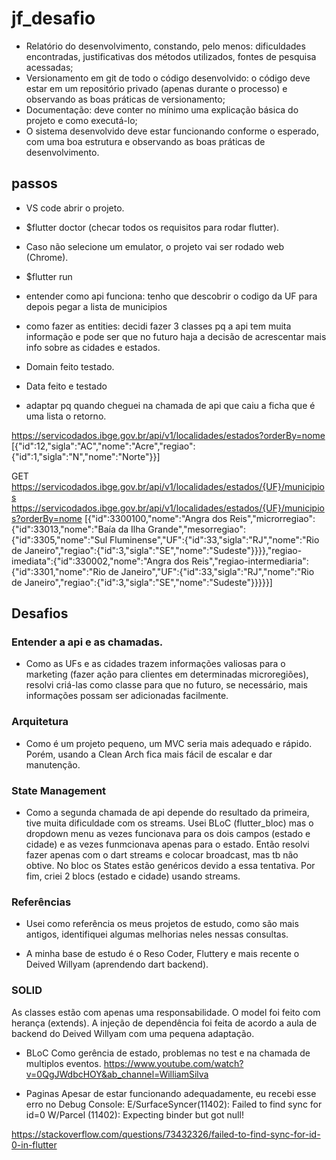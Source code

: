 # jf_desafio

- Relatório do desenvolvimento, constando, pelo menos: dificuldades encontradas, justificativas dos métodos utilizados, fontes de pesquisa acessadas;
- Versionamento em git de todo o código desenvolvido: o código deve estar em um repositório privado (apenas durante o processo) e observando as boas práticas de versionamento;
- Documentação: deve conter no mínimo uma explicação básica do projeto e como executá-lo;
- O sistema desenvolvido deve estar funcionando conforme o esperado, com uma boa estrutura e observando as boas práticas de desenvolvimento.

## passos

- VS code abrir o projeto.
- $flutter doctor (checar todos os requisitos para rodar flutter).
- Caso não selecione um emulator, o projeto vai ser rodado web (Chrome).
- $flutter run


- entender como api funciona: tenho que descobrir o codigo da UF para depois pegar a lista de municipios
- como fazer as entities: decidi fazer 3 classes pq a api tem muita informação e pode ser que no futuro haja a decisão de acrescentar mais info sobre as cidades e estados.
- Domain feito testado.
- Data feito e testado
- adaptar pq quando cheguei na chamada de api que caiu a ficha que é uma lista o retorno.

https://servicodados.ibge.gov.br/api/v1/localidades/estados?orderBy=nome
[{"id":12,"sigla":"AC","nome":"Acre","regiao":{"id":1,"sigla":"N","nome":"Norte"}}]

GET https://servicodados.ibge.gov.br/api/v1/localidades/estados/{UF}/municipios
https://servicodados.ibge.gov.br/api/v1/localidades/estados/{UF}/municipios?orderBy=nome
[{"id":3300100,"nome":"Angra dos Reis","microrregiao":{"id":33013,"nome":"Baía da Ilha Grande","mesorregiao":{"id":3305,"nome":"Sul Fluminense","UF":{"id":33,"sigla":"RJ","nome":"Rio de Janeiro","regiao":{"id":3,"sigla":"SE","nome":"Sudeste"}}}},"regiao-imediata":{"id":330002,"nome":"Angra dos Reis","regiao-intermediaria":{"id":3301,"nome":"Rio de Janeiro","UF":{"id":33,"sigla":"RJ","nome":"Rio de Janeiro","regiao":{"id":3,"sigla":"SE","nome":"Sudeste"}}}}}]

## Desafios

### Entender a api e as chamadas.
  - Como as UFs e as cidades trazem informações valiosas para o marketing (fazer ação para clientes em determinadas microregiões),
  resolvi criá-las como classe para que no futuro, se necessário, mais informações possam ser adicionadas facilmente.
### Arquitetura
  - Como é um projeto pequeno, um MVC seria mais adequado e rápido.
  Porém, usando a Clean Arch fica mais fácil de escalar e dar manutenção.
### State Management
  - Como a segunda chamada de api depende do resultado da primeira, tive muita dificuldade com os streams.
  Usei BLoC (flutter_bloc) mas o dropdown menu as vezes funcionava para os dois campos (estado e cidade) e as vezes funmcionava apenas para o estado.
  Então resolvi fazer apenas com o dart streams e colocar broadcast, mas tb não obtive.
  No bloc os States estão genéricos devido a essa tentativa.
  Por fim, criei 2 blocs (estado e cidade) usando streams.

### Referências
  - Usei como referência os meus projetos de estudo, como são mais antigos, identifiquei algumas melhorias neles nessas consultas.

  - A minha base de estudo é o Reso Coder, Fluttery e mais recente o Deived Willyam (aprendendo dart backend).
### SOLID
  As classes estão com apenas uma responsabilidade.
  O model foi feito com herança (extends).
  A injeção de dependência foi feita de acordo a aula de backend do Deived Willyam com uma pequena adaptação.
- BLoC
  Como gerência de estado, problemas no test e na chamada de multiplos eventos.
  https://www.youtube.com/watch?v=0QgJWdbcHOY&ab_channel=WilliamSilva

- Paginas
  Apesar de estar funcionando adequadamente, eu recebi esse erro no Debug Console:
  E/SurfaceSyncer(11402): Failed to find sync for id=0
  W/Parcel (11402): Expecting binder but got null!

https://stackoverflow.com/questions/73432326/failed-to-find-sync-for-id-0-in-flutter
